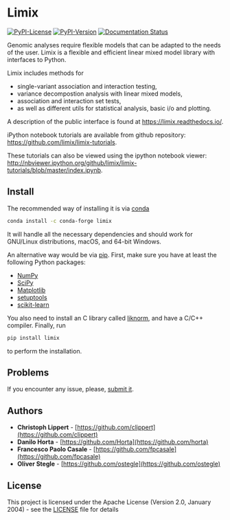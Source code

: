 # Limix

[![PyPI-License](https://img.shields.io/pypi/l/limix.svg?style=flat-square)](https://pypi.python.org/pypi/limix/)
[![PyPI-Version](https://img.shields.io/pypi/v/limix.svg?style=flat-square)](https://pypi.python.org/pypi/limix/)
[![Documentation Status](https://readthedocs.org/projects/limix/badge/?style=flat-square&version=latest)](https://limix.readthedocs.io/)

Genomic analyses require flexible models that can be adapted to the needs of the user.
Limix is a flexible and efficient linear mixed model library with interfaces to Python.

Limix includes methods for
- single-variant association and interaction testing,
- variance decompostion analysis with linear mixed models,
- association and interaction set tests,
- as well as different utils for statistical analysis, basic i/o and plotting.

A description of the public interface is found at
https://limix.readthedocs.io/.

iPython notebook tutorials are available from github repository:
https://github.com/limix/limix-tutorials.

These tutorials can also be viewed using the ipython notebook viewer:
http://nbviewer.ipython.org/github/limix/limix-tutorials/blob/master/index.ipynb.

## Install

The recommended way of installing it is via
[conda](http://conda.pydata.org/docs/index.html)
```bash
conda install -c conda-forge limix
```
It will handle all the necessary dependencies and should work for GNU/Linux
distributions, macOS, and 64-bit Windows.

An alternative way would be via [pip](https://pypi.python.org/pypi/pip).
First, make sure you have at least the following Python packages:
- [NumPy](http://www.numpy.org)
- [SciPy](https://www.scipy.org)
- [Matplotlib](https://matplotlib.org)
- [setuptools](https://pypi.python.org/pypi/setuptools)
- [scikit-learn](http://scikit-learn.org)

You also need to install an C library called
[liknorm](https://github.com/limix/liknorm), and have a C/C++ compiler.
Finally, run
```bash
pip install limix
```
to perform the installation.

## Problems

If you encounter any issue, please, [submit it](https://github.com/limix/limix/issues).

## Authors

* **Christoph Lippert** - [https://github.com/clippert](https://github.com/clippert)
* **Danilo Horta** - [https://github.com/Horta](https://github.com/horta)
* **Francesco Paolo Casale** - [https://github.com/fpcasale](https://github.com/fpcasale)
* **Oliver Stegle** - [https://github.com/ostegle](https://github.com/ostegle)

## License

This project is licensed under the Apache License (Version 2.0, January 2004) -
see the [LICENSE](LICENSE) file for details
